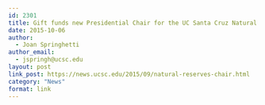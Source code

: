 ```yaml
---
id: 2301
title: Gift funds new Presidential Chair for the UC Santa Cruz Natural Reserves
date: 2015-10-06
author:
  - Joan Springhetti
author_email:
  - jspringh@ucsc.edu
layout: post
link_post: https://news.ucsc.edu/2015/09/natural-reserves-chair.html
category: "News"
format: link
---
```

